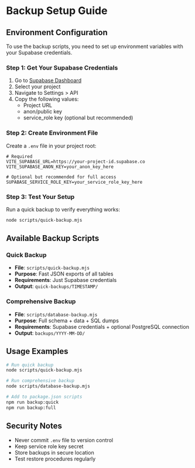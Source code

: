 # Backup Setup Guide

## Environment Configuration

To use the backup scripts, you need to set up environment variables with your Supabase credentials.

### Step 1: Get Your Supabase Credentials

1. Go to [Supabase Dashboard](https://app.supabase.com)
2. Select your project
3. Navigate to Settings > API
4. Copy the following values:
   - Project URL
   - anon/public key
   - service_role key (optional but recommended)

### Step 2: Create Environment File

Create a `.env` file in your project root:

```env
# Required
VITE_SUPABASE_URL=https://your-project-id.supabase.co
VITE_SUPABASE_ANON_KEY=your_anon_key_here

# Optional but recommended for full access
SUPABASE_SERVICE_ROLE_KEY=your_service_role_key_here
```

### Step 3: Test Your Setup

Run a quick backup to verify everything works:

```bash
node scripts/quick-backup.mjs
```

## Available Backup Scripts

### Quick Backup
- **File**: `scripts/quick-backup.mjs`
- **Purpose**: Fast JSON exports of all tables
- **Requirements**: Just Supabase credentials
- **Output**: `quick-backups/TIMESTAMP/`

### Comprehensive Backup
- **File**: `scripts/database-backup.mjs`
- **Purpose**: Full schema + data + SQL dumps
- **Requirements**: Supabase credentials + optional PostgreSQL connection
- **Output**: `backups/YYYY-MM-DD/`

## Usage Examples

```bash
# Run quick backup
node scripts/quick-backup.mjs

# Run comprehensive backup
node scripts/database-backup.mjs

# Add to package.json scripts
npm run backup:quick
npm run backup:full
```

## Security Notes

- Never commit `.env` file to version control
- Keep service role key secret
- Store backups in secure location
- Test restore procedures regularly 